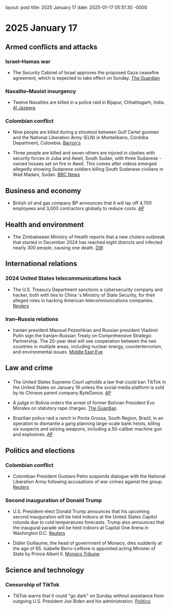 layout: post
title: 2025 January 17
date: 2025-01-17 05:51:30 -0000

# 2025 January 17

## Armed conflicts and attacks

### Israel–Hamas war

- The Security Cabinet of Israel approves the proposed Gaza ceasefire agreement, which is expected to take effect on Sunday. [The Guardian](https://www.theguardian.com/world/2025/jan/17/israel-security-cabinet-approves-gaza-ceasefire-agreement)

### Naxalite–Maoist insurgency

- Twelve Naxalites are killed in a police raid in Bijapur, Chhattisgarh, India. [Al Jazeera](https://www.aljazeera.com/news/2025/1/17/at-least-12-maoist-rebels-killed-by-indias-security-forces)

### Colombian conflict

- Nine people are killed during a shootout between Gulf Cartel gunmen and the National Liberation Army (ELN) in Montelibano, Córdoba Department, Colombia. [Barron's](https://www.barrons.com/news/nine-dead-in-new-fighting-with-colombia-s-eln-rebels-official-2be8a3d0)

- Three people are killed and seven others are injured in clashes with security forces in Juba and Aweil, South Sudan, with three Sudanese -owned houses set on fire in Aweil. This comes after videos emerged allegedly showing Sudanese soldiers killing South Sudanese civilians in Wad Madani, Sudan. [BBC News](https://www.bbc.com/news/articles/c9d55x6q7d3o)

## Business and economy

- British oil and gas company BP announces that it will lay off 4,700 employees and 3,000 contractors globally to reduce costs. [AP](https://apnews.com/article/bp-job-cuts-oil-b96729fc515a1495ca2fae320f62fefc)

## Health and environment

- The Zimbabwean Ministry of Health reports that a new cholera outbreak that started in December 2024 has reached eight districts and infected nearly 300 people, causing one death. [DW](https://www.dw.com/en/zimbabwe-cholera-outbreak-in-al-least-eight-districts/a-71333093)

## International relations

### 2024 United States telecommunications hack

- The U.S. Treasury Department sanctions a cybersecurity company and hacker, both with ties to China 's Ministry of State Security, for their alleged roles in hacking American telecommunications companies. [Reuters](https://www.reuters.com/technology/cybersecurity/us-treasury-dept-issues-sanctions-related-salt-typhoon-hack-2025-01-17/)

### Iran–Russia relations

- Iranian president Masoud Pezeshkian and Russian president Vladimir Putin sign the Iranian–Russian Treaty on Comprehensive Strategic Partnership. The 20-year deal will see cooperation between the two countries in multiple areas, including nuclear energy, counterterrorism, and environmental issues. [Middle East Eye](https://www.middleeasteye.net/news/iran-russia-inside-strategic-partnership-treaty)

## Law and crime

### 

- The United States Supreme Court upholds a law that could ban TikTok in the United States on January 19 unless the social media platform is sold by its Chinese parent company ByteDance. [AP](https://apnews.com/article/supreme-court-tiktok-china-security-speech-166f7c794ee587d3385190f893e52777)

- A judge in Bolivia orders the arrest of former Bolivian President Evo Morales on statutory rape charges. [The Guardian](https://www.theguardian.com/world/2025/jan/17/evo-morales-arrest-sex-abuse)

- Brazilian police raid a ranch in Ponta Grossa, South Region, Brazil, in an operation to dismantle a gang planning large-scale bank heists, killing six suspects and seizing weapons, including a.50-caliber machine gun and explosives. [AP](https://apnews.com/article/brazil-parana-bank-robbery-gangs-police-53d75f51e0bc35b3036f91a10a8ab97a)

## Politics and elections

### Colombian conflict

- Colombian President Gustavo Petro suspends dialogue with the National Liberation Army following accusations of war crimes against the group. [Reuters](https://www.reuters.com/world/americas/colombias-president-suspends-peace-talks-with-eln-rebels-2025-01-17/)

### Second inauguration of Donald Trump

- U.S. President-elect Donald Trump announces that his upcoming second inauguration will be held indoors at the United States Capitol rotunda due to cold temperatures forecasts. Trump also announces that the inaugural parade will be held indoors at Capital One Arena in Washington D.C. [Reuters](https://www.reuters.com/world/us/trump-inauguration-be-moved-indoors-due-cold-temperatures-cnn-reports-2025-01-17/)

- Didier Guillaume, the head of government of Monaco, dies suddenly at the age of 65. Isabelle Berro-Lefèvre is appointed acting Minister of State by Prince Albert II. [Monaco Tribune](https://www.monaco-tribune.com/en/2025/01/monacos-minister-of-state-didier-guillaume-dies-aged-65/)

## Science and technology

### Censorship of TikTok

- TikTok warns that it could "go dark" on Sunday without assistance from outgoing U.S. President Joe Biden and his administration. [Politico](https://www.politico.com/news/2025/01/17/tiktok-pressures-biden-last-minute-00199145)
